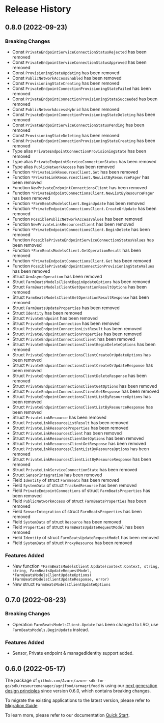 # Release History

## 0.8.0 (2022-09-23)
### Breaking Changes

- Const `PrivateEndpointServiceConnectionStatusRejected` has been removed
- Const `PrivateEndpointServiceConnectionStatusApproved` has been removed
- Const `ProvisioningStateUpdating` has been removed
- Const `PublicNetworkAccessEnabled` has been removed
- Const `ProvisioningStateCreating` has been removed
- Const `PrivateEndpointConnectionProvisioningStateFailed` has been removed
- Const `PrivateEndpointConnectionProvisioningStateSucceeded` has been removed
- Const `PublicNetworkAccessHybrid` has been removed
- Const `PrivateEndpointConnectionProvisioningStateDeleting` has been removed
- Const `PrivateEndpointServiceConnectionStatusPending` has been removed
- Const `ProvisioningStateDeleting` has been removed
- Const `PrivateEndpointConnectionProvisioningStateCreating` has been removed
- Type alias `PrivateEndpointConnectionProvisioningState` has been removed
- Type alias `PrivateEndpointServiceConnectionStatus` has been removed
- Type alias `PublicNetworkAccess` has been removed
- Function `*PrivateLinkResourcesClient.Get` has been removed
- Function `*PrivateLinkResourcesClient.NewListByResourcePager` has been removed
- Function `NewPrivateEndpointConnectionsClient` has been removed
- Function `*PrivateEndpointConnectionsClient.NewListByResourcePager` has been removed
- Function `*FarmBeatsModelsClient.BeginUpdate` has been removed
- Function `*PrivateEndpointConnectionsClient.CreateOrUpdate` has been removed
- Function `PossiblePublicNetworkAccessValues` has been removed
- Function `NewPrivateLinkResourcesClient` has been removed
- Function `*PrivateEndpointConnectionsClient.BeginDelete` has been removed
- Function `PossiblePrivateEndpointServiceConnectionStatusValues` has been removed
- Function `*FarmBeatsModelsClient.GetOperationResult` has been removed
- Function `*PrivateEndpointConnectionsClient.Get` has been removed
- Function `PossiblePrivateEndpointConnectionProvisioningStateValues` has been removed
- Struct `ArmAsyncOperation` has been removed
- Struct `FarmBeatsModelsClientBeginUpdateOptions` has been removed
- Struct `FarmBeatsModelsClientGetOperationResultOptions` has been removed
- Struct `FarmBeatsModelsClientGetOperationResultResponse` has been removed
- Struct `FarmBeatsUpdateProperties` has been removed
- Struct `Identity` has been removed
- Struct `PrivateEndpoint` has been removed
- Struct `PrivateEndpointConnection` has been removed
- Struct `PrivateEndpointConnectionListResult` has been removed
- Struct `PrivateEndpointConnectionProperties` has been removed
- Struct `PrivateEndpointConnectionsClient` has been removed
- Struct `PrivateEndpointConnectionsClientBeginDeleteOptions` has been removed
- Struct `PrivateEndpointConnectionsClientCreateOrUpdateOptions` has been removed
- Struct `PrivateEndpointConnectionsClientCreateOrUpdateResponse` has been removed
- Struct `PrivateEndpointConnectionsClientDeleteResponse` has been removed
- Struct `PrivateEndpointConnectionsClientGetOptions` has been removed
- Struct `PrivateEndpointConnectionsClientGetResponse` has been removed
- Struct `PrivateEndpointConnectionsClientListByResourceOptions` has been removed
- Struct `PrivateEndpointConnectionsClientListByResourceResponse` has been removed
- Struct `PrivateLinkResource` has been removed
- Struct `PrivateLinkResourceListResult` has been removed
- Struct `PrivateLinkResourceProperties` has been removed
- Struct `PrivateLinkResourcesClient` has been removed
- Struct `PrivateLinkResourcesClientGetOptions` has been removed
- Struct `PrivateLinkResourcesClientGetResponse` has been removed
- Struct `PrivateLinkResourcesClientListByResourceOptions` has been removed
- Struct `PrivateLinkResourcesClientListByResourceResponse` has been removed
- Struct `PrivateLinkServiceConnectionState` has been removed
- Struct `SensorIntegration` has been removed
- Field `Identity` of struct `FarmBeats` has been removed
- Field `SystemData` of struct `TrackedResource` has been removed
- Field `PrivateEndpointConnections` of struct `FarmBeatsProperties` has been removed
- Field `PublicNetworkAccess` of struct `FarmBeatsProperties` has been removed
- Field `SensorIntegration` of struct `FarmBeatsProperties` has been removed
- Field `SystemData` of struct `Resource` has been removed
- Field `Properties` of struct `FarmBeatsUpdateRequestModel` has been removed
- Field `Identity` of struct `FarmBeatsUpdateRequestModel` has been removed
- Field `SystemData` of struct `ProxyResource` has been removed

### Features Added

- New function `*FarmBeatsModelsClient.Update(context.Context, string, string, FarmBeatsUpdateRequestModel, *FarmBeatsModelsClientUpdateOptions) (FarmBeatsModelsClientUpdateResponse, error)`
- New struct `FarmBeatsModelsClientUpdateOptions`


## 0.7.0 (2022-08-23)
### Breaking Changes

- Operation `FarmBeatsModelsClient.Update` has been changed to LRO, use `FarmBeatsModels.BeginUpdate` instead.

### Features Added

- Sensor, Private endpoint & managedIdentity support added.

## 0.6.0 (2022-05-17)

The package of `github.com/Azure/azure-sdk-for-go/sdk/resourcemanager/agrifood/armagrifood` is using our [next generation design principles](https://azure.github.io/azure-sdk/general_introduction.html) since version 0.6.0, which contains breaking changes.

To migrate the existing applications to the latest version, please refer to [Migration Guide](https://aka.ms/azsdk/go/mgmt/migration).

To learn more, please refer to our documentation [Quick Start](https://aka.ms/azsdk/go/mgmt).
